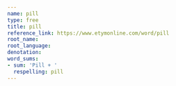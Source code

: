 ```yaml
---
name: pill
type: free
title: pill
reference_link: https://www.etymonline.com/word/pill
root_name: 
root_language: 
denotation: 
word_sums:
- sum: 'Pill + '
  respelling: pill
---
```

